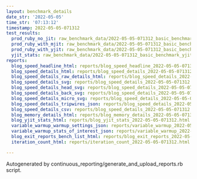 ```yaml
---
layout: benchmark_details
date_str: '2022-05-05'
time_str: '07:13:12'
timestamp: 2022-05-05-071312
test_results:
  prod_ruby_no_jit: raw_benchmark_data/2022-05-05-071312_basic_benchmark_prod_ruby_no_jit.json
  prod_ruby_with_mjit: raw_benchmark_data/2022-05-05-071312_basic_benchmark_prod_ruby_with_mjit.json
  prod_ruby_with_yjit: raw_benchmark_data/2022-05-05-071312_basic_benchmark_prod_ruby_with_yjit.json
  yjit_stats: raw_benchmark_data/2022-05-05-071312_basic_benchmark_yjit_stats.json
reports:
  blog_speed_headline_html: reports/blog_speed_headline_2022-05-05-071312.html
  blog_speed_details_html: reports/blog_speed_details_2022-05-05-071312.html
  blog_speed_details_raw_details_html: reports/blog_speed_details_2022-05-05-071312.raw_details.html
  blog_speed_details_svg: reports/blog_speed_details_2022-05-05-071312.svg
  blog_speed_details_head_svg: reports/blog_speed_details_2022-05-05-071312.head.svg
  blog_speed_details_back_svg: reports/blog_speed_details_2022-05-05-071312.back.svg
  blog_speed_details_micro_svg: reports/blog_speed_details_2022-05-05-071312.micro.svg
  blog_speed_details_tripwires_json: reports/blog_speed_details_2022-05-05-071312.tripwires.json
  blog_speed_details_csv: reports/blog_speed_details_2022-05-05-071312.csv
  blog_memory_details_html: reports/blog_memory_details_2022-05-05-071312.html
  blog_yjit_stats_html: reports/blog_yjit_stats_2022-05-05-071312.html
  variable_warmup_warmup_settings_json: reports/variable_warmup_2022-05-05-071312.warmup_settings.json
  variable_warmup_stats_of_interest_json: reports/variable_warmup_2022-05-05-071312.stats_of_interest.json
  blog_exit_reports_bench_list_html: reports/blog_exit_reports_2022-05-05-071312.bench_list.html
  iteration_count_html: reports/iteration_count_2022-05-05-071312.html

---
```

Autogenerated by continuous_reporting/generate_and_upload_reports.rb script.
